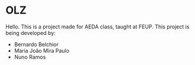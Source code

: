 # OLZ
Hello. This is a project made for AEDA class, taught at FEUP.
This project is being developed by:
- Bernardo Belchior
- Maria João Mira Paulo
- Nuno Ramos
